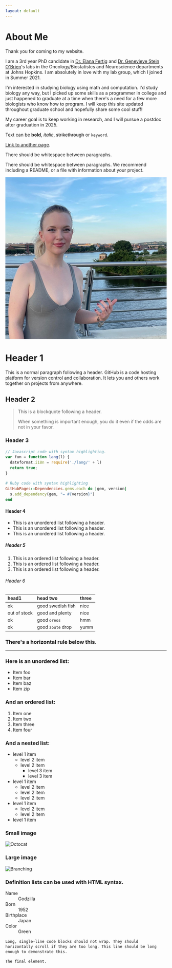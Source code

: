 ```yaml
---
layout: default
---
```

# About Me
Thank you for coming to my website. 

I am a 3rd year PhD candidate in [Dr. Elana Fertig](https://fertiglab.com/) and [Dr. Genevieve Stein O'Brien](https://neuroscience.jhu.edu/research/faculty/163)'s labs in the Oncology/Biostatistcs and Neuroscience departments at Johns Hopkins. I am absolutely in love with my lab group, which I joined in Summer 2021. 

I'm interested in studying biology using math and computation. I'd study biology any way, but I picked up some skills as a programmer in college and just happened to graduate at a time when there's a need for a few more biologists who know how to program. I will keep this site updated throughout graduate school and hopefully share some cool stuff! 

My career goal is to keep working in research, and I will pursue a postdoc after graduation in 2025.

Text can be **bold**, _italic_, ~~strikethrough~~ or `keyword`.

[Link to another page](./cv.html).

There should be whitespace between paragraphs.

There should be whitespace between paragraphs. We recommend including a README, or a file with information about your project.

![douthinkilookcute](https://github.com/jeanettejohnson/jeanettejohnson.github.io/blob/main/assets/stuff/F73BA9D8-4831-4521-B8B9-960FD0C252E6_1_105_c.jpeg)

# Header 1

This is a normal paragraph following a header. GitHub is a code hosting platform for version control and collaboration. It lets you and others work together on projects from anywhere.

## Header 2

> This is a blockquote following a header.
>
> When something is important enough, you do it even if the odds are not in your favor.

### Header 3

```js
// Javascript code with syntax highlighting.
var fun = function lang(l) {
  dateformat.i18n = require('./lang/' + l)
  return true;
}
```

```ruby
# Ruby code with syntax highlighting
GitHubPages::Dependencies.gems.each do |gem, version|
  s.add_dependency(gem, "= #{version}")
end
```

#### Header 4

*   This is an unordered list following a header.
*   This is an unordered list following a header.
*   This is an unordered list following a header.

##### Header 5

1.  This is an ordered list following a header.
2.  This is an ordered list following a header.
3.  This is an ordered list following a header.

###### Header 6

| head1        | head two          | three |
|:-------------|:------------------|:------|
| ok           | good swedish fish | nice  |
| out of stock | good and plenty   | nice  |
| ok           | good `oreos`      | hmm   |
| ok           | good `zoute` drop | yumm  |

### There's a horizontal rule below this.

* * *

### Here is an unordered list:

*   Item foo
*   Item bar
*   Item baz
*   Item zip

### And an ordered list:

1.  Item one
1.  Item two
1.  Item three
1.  Item four

### And a nested list:

- level 1 item
  - level 2 item
  - level 2 item
    - level 3 item
    - level 3 item
- level 1 item
  - level 2 item
  - level 2 item
  - level 2 item
- level 1 item
  - level 2 item
  - level 2 item
- level 1 item

### Small image

![Octocat](https://github.githubassets.com/images/icons/emoji/octocat.png)

### Large image

![Branching](https://guides.github.com/activities/hello-world/branching.png)


### Definition lists can be used with HTML syntax.

<dl>
<dt>Name</dt>
<dd>Godzilla</dd>
<dt>Born</dt>
<dd>1952</dd>
<dt>Birthplace</dt>
<dd>Japan</dd>
<dt>Color</dt>
<dd>Green</dd>
</dl>

```
Long, single-line code blocks should not wrap. They should horizontally scroll if they are too long. This line should be long enough to demonstrate this.
```

```
The final element.
```
